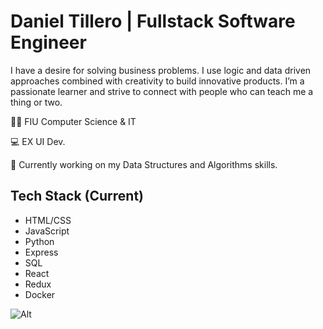 # Daniel Tillero | Fullstack Software Engineer

I have a desire for solving business problems. I use logic and data driven approaches combined with creativity to build innovative products. I’m a passionate learner and strive to connect with people who can teach me a thing or two. 

👨‍🎓 FIU Computer Science & IT

💻 EX UI Dev.

📜 Currently working on my Data Structures and Algorithms skills. 



## Tech Stack (Current)

- HTML/CSS
- JavaScript
- Python
- Express
- SQL
- React
- Redux
- Docker

	
![Alt](https://media-exp1.licdn.com/dms/image/C4E22AQHWcDJdJpUUeg/feedshare-shrink_1280-alternative/0?e=1603324800&v=beta&t=nNkkGIE4zqmbcVWwUS6AKJfto7UUrbjx8KwOPO8JpBk "Title")
